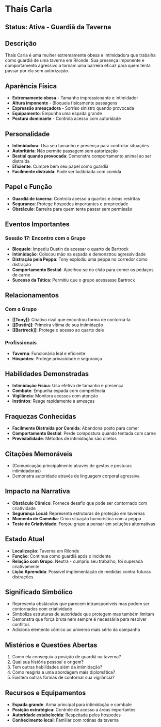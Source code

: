 # Thaís Carla

## Status: Ativa - Guardiã da Taverna

## Descrição
Thaís Carla é uma mulher extremamente obesa e intimidadora que trabalha como guardiã de uma taverna em Rilonde. Sua presença imponente e comportamento agressivo a tornam uma barreira eficaz para quem tenta passar por ela sem autorização.

## Aparência Física
- **Extremamente obesa** - Tamanho impressionante e intimidador
- **Altura imponente** - Bloqueia fisicamente passagens
- **Expressão ameaçadora** - Sorriso sinistro quando provocada
- **Equipamento**: Empunha uma espada grande
- **Postura dominante** - Controla acesso com autoridade

## Personalidade
- **Intimidadora**: Usa seu tamanho e presença para controlar situações
- **Autoritária**: Não permite passagem sem autorização
- **Bestial quando provocada**: Demonstra comportamento animal ao ser distraída
- **Eficiente**: Cumpre bem seu papel como guardiã
- **Facilmente distraída**: Pode ser ludibriada com comida

## Papel e Função
- **Guardiã de taverna**: Controla acesso a quartos e áreas restritas
- **Segurança**: Protege hóspedes importantes e propriedade
- **Obstáculo**: Barreira para quem tenta passar sem permissão

## Eventos Importantes

### Sessão 17: Encontro com o Grupo
- **Bloqueio**: Impediu Dustin de acessar o quarto de Bartrock
- **Intimidação**: Colocou mão na espada e demonstrou agressividade
- **Distração pela Peppa**: Tony explodiu uma peppa no corredor como distração
- **Comportamento Bestial**: Ajoelhou-se no chão para comer os pedaços de carne
- **Sucesso da Tática**: Permitiu que o grupo acessasse Bartrock

## Relacionamentos

### Com o Grupo
- **[[Tony]]**: Criativo rival que encontrou forma de contorná-la
- **[[Dustin]]**: Primeira vítima de sua intimidação
- **[[Bartrock]]**: Protege o acesso ao quarto dele

### Profissionais
- **Taverna**: Funcionária leal e eficiente
- **Hóspedes**: Protege privacidade e segurança

## Habilidades Demonstradas
- **Intimidação Física**: Uso efetivo de tamanho e presença
- **Combate**: Empunha espada com competência
- **Vigilância**: Monitora acessos com atenção
- **Instintos**: Reage rapidamente a ameaças

## Fraquezas Conhecidas
- **Facilmente Distraída por Comida**: Abandona posto para comer
- **Comportamento Bestial**: Perde compostura quando tentada com carne
- **Previsibilidade**: Métodos de intimidação são diretos

## Citações Memoráveis
- (Comunicação principalmente através de gestos e posturas intimidadoras)
- Demonstra autoridade através de linguagem corporal agressiva

## Impacto na Narrativa
- **Obstáculo Cômico**: Fornece desafio que pode ser contornado com criatividade
- **Segurança Local**: Representa estruturas de proteção em tavernas
- **Momento de Comédia**: Criou situação humorística com a peppa
- **Teste de Criatividade**: Forçou grupo a pensar em soluções alternativas

## Estado Atual
- **Localização**: Taverna em Rilonde
- **Função**: Continua como guardiã após o incidente
- **Relação com Grupo**: Neutra - cumpriu seu trabalho, foi superada criativamente
- **Lição Aprendida**: Possível implementação de medidas contra futuras distrações

## Significado Simbólico
- Representa obstáculos que parecem intransponíveis mas podem ser contornados com criatividade
- Simboliza estruturas de autoridade que protegem mas também limitam
- Demonstra que força bruta nem sempre é necessária para resolver conflitos
- Adiciona elemento cômico ao universo mais sério da campanha

## Mistérios e Questões Abertas
1. Como ela conseguiu a posição de guardiã na taverna?
2. Qual sua história pessoal e origem?
3. Tem outras habilidades além da intimidação?
4. Como reagiria a uma abordagem mais diplomática?
5. Existem outras formas de contornar sua vigilância?

## Recursos e Equipamentos
- **Espada grande**: Arma principal para intimidação e combate
- **Posição estratégica**: Controle de acesso a áreas importantes
- **Autoridade estabelecida**: Respeitada pelos hóspedes
- **Conhecimento local**: Familiar com rotinas da taverna
